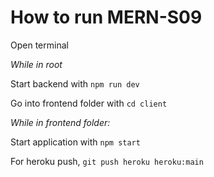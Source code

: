 # How to run MERN-S09

Open terminal

_While in root_

Start backend with ```npm run dev```

Go into frontend folder with ```cd client```

_While in frontend folder:_

Start application with ```npm start```

For heroku push, ```git push heroku heroku:main```
